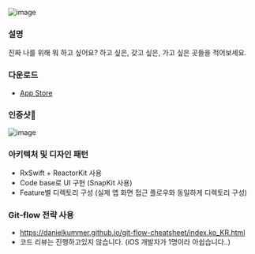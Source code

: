 ![image](https://user-images.githubusercontent.com/7058293/121718295-1f076300-cb1d-11eb-8c80-057cdf7858f2.png)
### 설명
진짜 나를 위해 뭐 하고 싶어요?
하고 싶은, 갖고 싶은, 가고 싶은 곳들을 적어보세요.
### 다운로드
- [App Store](https://apps.apple.com/kr/app/%EC%8B%B6-%EB%82%98%EB%A5%BC-%EC%9C%84%ED%95%9C-%EC%9C%84%EC%8B%9C%EB%A6%AC%EC%8A%A4%ED%8A%B8/id1559479928)
### 인증샷🌈
![image](https://user-images.githubusercontent.com/7058293/121720116-00559c00-cb1e-11eb-8d69-d4ae26957c11.png)
### 아키텍처 및 디자인 패턴
- RxSwift + ReactorKit 사용
- Code base로 UI 구현 (SnapKit 사용)
- Feature별 디렉토리 구성 (실제 앱 화면 접근 플로우와 동일하게 디렉토리 구성)

### Git-flow 전략 사용
- https://danielkummer.github.io/git-flow-cheatsheet/index.ko_KR.html
- 코드 리뷰는 진행하고있지 않습니다. (iOS 개발자가 1명이라 아쉽습니다..)

